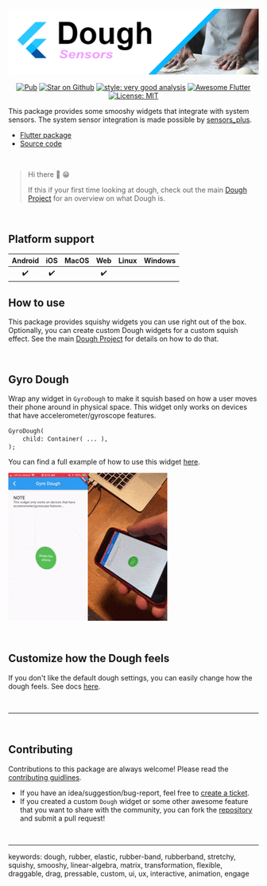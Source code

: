 ![Flutter Dough Sensors](../../docs/assets/images/dough-sensors-logo@repo.png)

<p align="center">
<a href="https://pub.dev/packages/dough_sensors"><img src="https://img.shields.io/pub/v/dough_sensors.svg" alt="Pub"></a>
<a href="https://github.com/josiahsrc/dough"><img src="https://img.shields.io/github/stars/josiahsrc/dough.svg?style=flat&logo=github&colorB=deeppink&label=stars" alt="Star on Github"></a>
<a href="https://pub.dev/packages/very_good_analysis"><img src="https://img.shields.io/badge/style-very_good_analysis-B22C89.svg" alt="style: very good analysis"></a>
<a href="https://github.com/Solido/awesome-flutter#standard"><img src="https://img.shields.io/badge/awesome-flutter-blue.svg?longCache=true" alt="Awesome Flutter"></a>
<a href="https://opensource.org/licenses/MIT"><img src="https://img.shields.io/badge/license-MIT-purple.svg" alt="License: MIT"></a>
</p>

This package provides some smooshy widgets that integrate with system sensors. The system sensor integration is made possible by [sensors_plus](https://pub.dev/packages/sensors_plus).
- [Flutter package](https://pub.dev/packages/dough_sensors)
- [Source code](https://github.com/josiahsrc/dough)

<br>

> Hi there 👋 😁
> 
> If this if your first time looking at dough, check out the main [Dough Project](https://pub.dev/packages/dough) for an overview on what Dough is.

<br>

## Platform support

| Android |  iOS  | MacOS |  Web  | Linux | Windows |
| :-----: | :---: | :---: | :---: | :---: | :-----: |
|   ✔️     |   ✔️   |       |   ✔️   |       |         |

## How to use

This package provides squishy widgets you can use right out of the box. Optionally, you can create custom Dough widgets for a custom squish effect. See the main [Dough Project](https://pub.dev/packages/dough) for details on how to do that.

<br>

## Gyro Dough

Wrap any widget in `GyroDough` to make it squish based on how a user moves their phone around in physical space. This widget only works on devices that have accelerometer/gyroscope features.

```
GyroDough(
    child: Container( ... ),
);
```

You can find a full example of how to use this widget [here](example/lib/demos/gyro_dough_demo.dart).

![GyroDough Demo](../../docs/assets/gifs/gyro-dough.gif)

<br>

## Customize how the Dough feels

If you don't like the default dough settings, you can easily change how the dough feels. See docs [here](../dough/README.md#customize-how-the-dough-feels).

<br>

---

<br>

## Contributing

Contributions to this package are always welcome! Please read the [contributing guidlines](../../CONTRIBUTING.md).
- If you have an idea/suggestion/bug-report, feel free to [create a ticket](https://github.com/josiahsrc/dough/issues/new/choose).
- If you created a custom `Dough` widget or some other awesome feature that you want to share with the community, you can fork the [repository](https://github.com/josiahsrc/dough) and submit a pull request!

<br>

---

keywords: dough, rubber, elastic, rubber-band, rubberband, stretchy, squishy, smooshy, linear-algebra, matrix, transformation, flexible, draggable, drag, pressable, custom, ui, ux, interactive, animation, engage